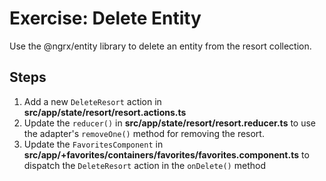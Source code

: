 # Exercise: Delete Entity

Use the @ngrx/entity library to delete an entity from the resort collection.

## Steps

1. Add a new `DeleteResort` action in **src/app/state/resort/resort.actions.ts**
2. Update the `reducer()` in **src/app/state/resort/resort.reducer.ts** to use the adapter's `removeOne()` method for removing the resort.
3. Update the `FavoritesComponent` in **src/app/+favorites/containers/favorites/favorites.component.ts** to dispatch the `DeleteResort` action in the `onDelete()` method